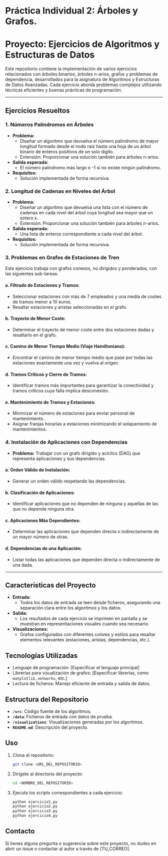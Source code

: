 # Práctica Individual 2: Árboles y Grafos.
# Proyecto: Ejercicios de Algoritmos y Estructuras de Datos

Este repositorio contiene la implementación de varios ejercicios relacionados con árboles binarios, árboles n-arios, grafos y problemas de dependencia, desarrollados para la asignatura de Algoritmos y Estructuras de Datos Avanzadas. Cada ejercicio aborda problemas complejos utilizando técnicas eficientes y buenas prácticas de programación.

---

## Ejercicios Resueltos

### **1. Números Palíndromos en Árboles**
- **Problema:**
  - Diseñar un algoritmo que devuelva el número palíndromo de mayor longitud formado desde el nodo raíz hasta una hoja de un árbol binario de enteros positivos de un solo dígito.
  - Extensión: Proporcionar una solución también para árboles n-arios.
- **Salida esperada:**
  - El número palíndromo más largo o -1 si no existe ningún palíndromo.
- **Requisitos:**
  - Solución implementada de forma recursiva.

### **2. Longitud de Cadenas en Niveles del Árbol**
- **Problema:**
  - Diseñar un algoritmo que devuelva una lista con el número de cadenas en cada nivel del árbol cuya longitud sea mayor que un entero `k`.
  - Extensión: Proporcionar una solución también para árboles n-arios.
- **Salida esperada:**
  - Una lista de enteros correspondiente a cada nivel del árbol.
- **Requisitos:**
  - Solución implementada de forma recursiva.

### **3. Problemas en Grafos de Estaciones de Tren**
Este ejercicio trabaja con grafos conexos, no dirigidos y ponderados, con las siguientes sub-tareas:

#### a. Filtrado de Estaciones y Tramos:
- Seleccionar estaciones con más de 7 empleados y una media de costes de tramos menor a 10 euros.
- Resaltar estaciones y aristas seleccionadas en el grafo.

#### b. Trayecto de Menor Coste:
- Determinar el trayecto de menor coste entre dos estaciones dadas y resaltarlo en el grafo.

#### c. Camino de Menor Tiempo Medio (Viaje Hamiltoniano):
- Encontrar el camino de menor tiempo medio que pase por todas las estaciones exactamente una vez y vuelva al origen.

#### d. Tramos Críticos y Cierre de Tramos:
- Identificar tramos más importantes para garantizar la conectividad y tramos críticos cuya falla implica desconexión.

#### e. Mantenimiento de Tramos y Estaciones:
- Minimizar el número de estaciones para enviar personal de mantenimiento.
- Asignar franjas horarias a estaciones minimizando el solapamiento de mantenimientos.

### **4. Instalación de Aplicaciones con Dependencias**
- **Problema:** Trabajar con un grafo dirigido y acíclico (DAG) que representa aplicaciones y sus dependencias.

#### a. Orden Válido de Instalación:
- Generar un orden válido respetando las dependencias.

#### b. Clasificación de Aplicaciones:
- Identificar aplicaciones que no dependen de ninguna y aquellas de las que no depende ninguna otra.

#### c. Aplicaciones Más Dependientes:
- Determinar las aplicaciones que dependen directa o indirectamente de un mayor número de otras.

#### d. Dependencias de una Aplicación:
- Listar todas las aplicaciones que dependen directa o indirectamente de una dada.

---

## Características del Proyecto
- **Entrada:**
  - Todos los datos de entrada se leen desde ficheros, asegurando una separación clara entre los algoritmos y los datos.
- **Salida:**
  - Los resultados de cada ejercicio se imprimen en pantalla y se muestran en representaciones visuales cuando sea necesario.
- **Visualizaciones:**
  - Grafos configurados con diferentes colores y estilos para resaltar elementos relevantes (estaciones, aristas, dependencias, etc.).

## Tecnologías Utilizadas
- Lenguaje de programación: [Especificar el lenguaje principal]
- Librerías para visualización de grafos: [Especificar librerías, como `matplotlib`, `networkx`, etc.]
- Lectura de ficheros: Manejo eficiente de entrada y salida de datos.

## Estructura del Repositorio
- **`/src`**: Código fuente de los algoritmos.
- **`/data`**: Ficheros de entrada con datos de prueba.
- **`/visualizations`**: Visualizaciones generadas por los algoritmos.
- **`README.md`**: Descripción del proyecto.

## Uso
1. Clona el repositorio:
   ```bash
   git clone <URL_DEL_REPOSITORIO>
   ```
2. Dirígete al directorio del proyecto:
   ```bash
   cd <NOMBRE_DEL_REPOSITORIO>
   ```
3. Ejecuta los scripts correspondientes a cada ejercicio:
   ```bash
   python ejercicio1.py
   python ejercicio2.py
   python ejercicio3.py
   python ejercicio4.py
   ```

## Contacto
Si tienes alguna pregunta o sugerencia sobre este proyecto, no dudes en abrir un issue o contactar al autor a través de [TU_CORREO].


